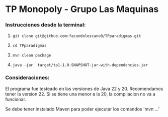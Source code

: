 <h1>TP Monopoly - Grupo Las Maquinas</h1>


### Instrucciones desde la terminal:
<ol>
  <li>
      
    git clone git@github.com:facundolescano0/TPparadigmas.git 
    
  </li>
  <li>      

    cd TPparadigmas 
 </li> 
 <li>      

    mvn clean package 
 </li> 
<li>
  
    java -jar  target/tp1-1.0-SNAPSHOT-jar-with-dependencies.jar
</li>
</ol>

### Consideraciones:

El programa fue testeado en las versiones de Java 22 y 20. Recomendamos tener la version 22.
Si se tiene una menor a la 20, la compilacion no va a funcionar.

Se debe tener instalado Maven para poder ejecutar los comandos 'mvn ...'
